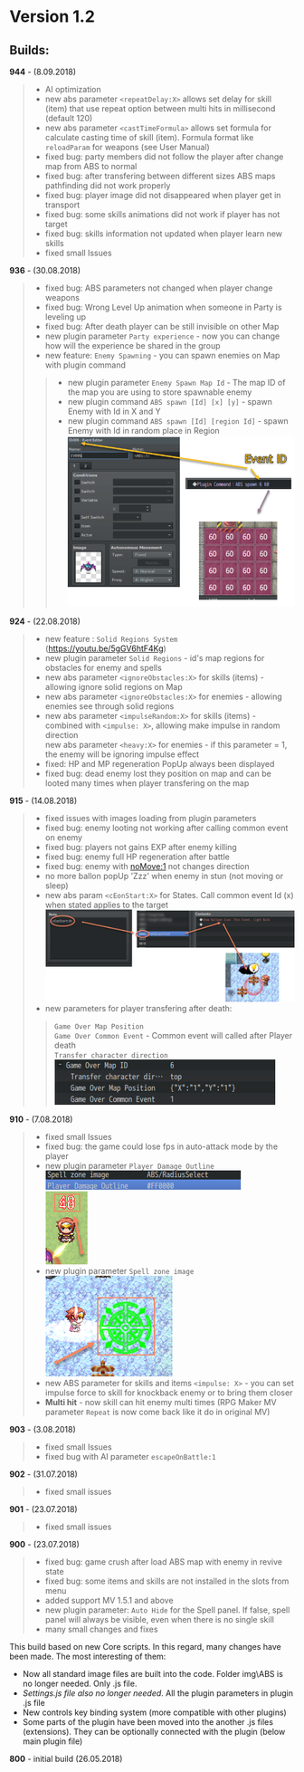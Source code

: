 # Version 1.2  
## Builds:  

**944** - (8.09.2018)
> - AI optimization
> - new abs parameter `<repeatDelay:X>` allows set delay for skill (item) that use repeat option between multi hits in millisecond (default 120)
> - new abs parameter `<castTimeFormula>` allows set formula for calculate casting time of skill (item). Formula format like `reloadParam` for weapons (see User Manual)
> - fixed bug: party members did not follow the player after change map from ABS to normal
> - fixed bug: after transfering between different sizes ABS maps pathfinding did not work properly
> - fixed bug: player image did not disappeared when player get in transport
> - fixed bug: some skills animations did not work if player has not target
> - fixed bug: skills information not updated when player learn new skills
> - fixed small Issues

**936** - (30.08.2018)
> - fixed bug: ABS parameters not changed when player change weapons
> - fixed bug: Wrong Level Up animation when someone in Party is leveling up
> - fixed bug: After death player can be still invisible on other Map
> - new plugin parameter `Party experience` - now you can change how will the experience be shared in the group
> - new feature: `Enemy Spawning`  - you can spawn enemies on Map with plugin command
>> - new plugin parameter `Enemy Spawn Map Id` - The map ID of the map you are using to store spawnable enemy
>> - new plugin command `ABS spawn [Id] [x] [y]` - spawn Enemy with Id in X and Y
>> - new plugin command `ABS spawn [Id] [region Id]` - spawn Enemy with Id in random place in Region  
![image](https://github.com/KageDesu/TestRepo/blob/master/936_spawn.png)

**924** - (22.08.2018)
> - new feature : `Solid Regions System` (https://youtu.be/5gGV6htF4Kg)
> - new plugin parameter `Solid Regions` - id's map regions for obstacles for enemy and spells
> - new abs parameter `<ignoreObstacles:X>` for skills (items) - allowing ignore solid regions on Map
> - new abs parameter `<ignoreObstacles:X>` for enemies - allowing enemies see through solid regions
> - new abs parameter `<impulseRandom:X>` for skills (items) - combined with `<impulse: X>`, allowing make impulse in random direction  
> new abs parameter `<heavy:X>` for enemies - if this parameter = 1, the enemy will be ignoring impulse effect
> - fixed: HP and MP regeneration PopUp always been displayed
> - fixed bug: dead enemy lost they position on map and can be looted many times when player transfering on the map

**915** - (14.08.2018)
> - fixed issues with images loading from plugin parameters
> - fixed bug: enemy looting not working after calling common event on enemy
> - fixed bug: players not gains EXP after enemy killing
> - fixed bug: enemy full HP regeneration after battle
> - fixed bug: enemy with <noMove:1> not changes direction
> - no more ballon popUp 'Zzz' when enemy in stun (not moving or sleep)
> - new abs param `<cEonStart:X>` for States. Call common event Id (x) when stated applies to the target  
![image](https://github.com/KageDesu/TestRepo/blob/master/915_event.png)
> - new parameters for player transfering after death:  
>> `Game Over Map Position`  
>> `Game Over Common Event` - Common event will called after Player death  
>> `Transfer character direction`   
![image](https://github.com/KageDesu/TestRepo/blob/master/915_deadMapParams.png)


**910** - (7.08.2018)
> - fixed small Issues
> - fixed bug:  the game could lose fps in auto-attack mode by the player
> - new plugin parameter `Player Damage Outline`  
![image](https://github.com/KageDesu/TestRepo/blob/master/Build910Params.png)   
![image](https://github.com/KageDesu/TestRepo/blob/master/Build910Param2.png)  
> - new plugin parameter `Spell zone image`   
![image](https://github.com/KageDesu/TestRepo/blob/master/Build910Param1.png)
> - new ABS parameter for skills and items `<impulse: X>` - you can set impulse force to skill for knockback enemy or to bring them closer
> - **Multi hit** - now skill can hit enemy multi times (RPG Maker MV parameter `Repeat` is now come back like it do in original MV)



**903** - (3.08.2018)
> - fixed small Issues
> - fixed bug with AI parameter `escapeOnBattle:1`

**902** - (31.07.2018)

> - fixed small issues

**901** - (23.07.2018)

> - fixed small issues  

**900** - (23.07.2018)

> - fixed bug: game crush after load ABS map with enemy in revive state
> - fixed bug: some items and skills are not installed in the slots from menu
> - added support MV 1.5.1 and above
> - new plugin parameter: `Auto Hide` for the Spell panel. If false, spell panel will always be visible, even when there is no single skill
> - many small changes and fixes

This build based on new Core scripts. In this regard, many changes have been made. The most interesting of them:
  - Now all standard image files are built into the code. Folder img\ABS is no longer needed. Only .js file.
  - *Settings.js file also no longer needed*. All the plugin parameters in plugin .js file
  - New controls key binding system (more compatible with other plugins)
  - Some parts of the plugin have been moved into the another .js files (extensions). They can be optionally connected with the plugin (below main plugin file)

**800** - initial build (26.05.2018)  
